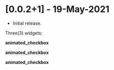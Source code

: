 # [0.0.2+1] - 19-May-2021

* Initial release.

Three(3) widgets:

**animated_checkbox**

**animated_checkbox**

**animated_checkbox**
